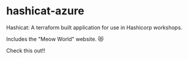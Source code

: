 # hashicat-azure
Hashicat: A terraform built application for use in Hashicorp workshops.

Includes the "Meow World" website. 😻

Check this out!!